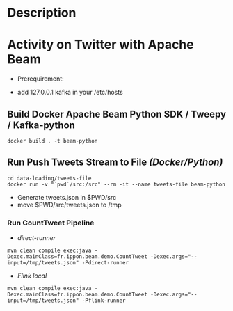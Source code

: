 Description
============================================

#  Activity on Twitter with Apache Beam

- Prerequirement: 
* add 127.0.0.1 kafka in your /etc/hosts

## Build Docker Apache Beam Python SDK / Tweepy / Kafka-python
```
docker build . -t beam-python 
```

## Run Push Tweets Stream to File *(Docker/Python)*

```
cd data-loading/tweets-file
docker run -v "`pwd`/src:/src" --rm -it --name tweets-file beam-python
```
- Generate tweets.json in $PWD/src 
- move $PWD/src/tweets.json to /tmp

### Run CountTweet Pipeline 

- *direct-runner*

```
mvn clean compile exec:java -Dexec.mainClass=fr.ippon.beam.demo.CountTweet -Dexec.args="--input=/tmp/tweets.json" -Pdirect-runner
```

- *Flink local*

```
mvn clean compile exec:java -Dexec.mainClass=fr.ippon.beam.demo.CountTweet -Dexec.args="--input=/tmp/tweets.json" -Pflink-runner
```




 

